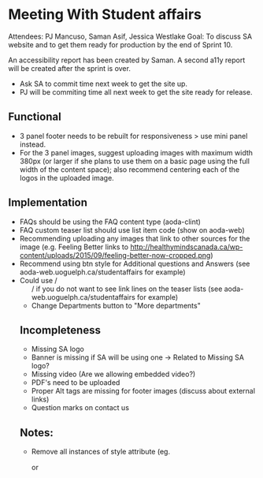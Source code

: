 # Meeting With Student affairs

Attendees: PJ Mancuso, Saman Asif, Jessica Westlake
Goal: To discuss SA website and to get them ready for production by the end of Sprint 10.

An accessibility report has been created by Saman. A second a11y report will be created after the sprint is over.

- Ask SA to commit time next week to get the site up.
- PJ will be commiting time all next week to get the site ready for release.

## Functional

* 3 panel footer needs to be rebuilt for responsiveness > use mini panel instead.
* For the 3 panel images, suggest uploading images with maximum width 380px (or larger if she plans to use them on a basic page using the full width of the content space); also recommend centering each of the logos in the uploaded image.

## Implementation

* FAQs should be using the FAQ content type (aoda-clint)
* FAQ custom teaser list should use list item code (show on aoda-web)
* Recommending uploading any images that link to other sources for the image (e.g. Feeling Better links to http://healthymindscanada.ca/wp-content/uploads/2015/09/feeling-better-now-cropped.png)
* Recommend using btn style for Additional questions and Answers (see aoda-web.uoguelph.ca/studentaffairs for example)
* Could use /<ul class="no-link-lines">/ if you do not want to see link lines on the teaser lists (see aoda-web.uoguelph.ca/studentaffairs for example)
* Change Departments button to "More departments"

## Incompleteness

* Missing SA logo
* Banner is missing if SA will be using one -> Related to Missing SA logo?
* Missing video (Are we allowing embedded video?)
* PDF's need to be uploaded
* Proper Alt tags are missing for footer images (discuss about external links)
* Question marks on contact us

## Notes:
* Remove all instances of style attribute (eg. <p style="line-height:15.6pt"> or <span style="font-size:10pt;font-family:Arial,sans-serif;">
